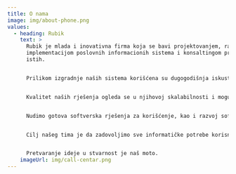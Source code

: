 ```yaml
---
title: O nama
image: img/about-phone.png
values:
  - heading: Rubik
    text: >
      Rubik je mlada i inovativna firma koja se bavi projektovanjem, razvojem i
      implementacijom poslovnih informacionih sistema i konsaltingom pri izradi
      istih.


      Prilikom izgradnje naših sistema korišćena su dugogodišnja iskustva naših projektanata i dizajnera, dajući im poseban kvalitet, dok znanja o pojedinim granama dugujemo iskustvu i stručnosti naših konsultanata.


      Kvalitet naših rješenja ogleda se u njihovoj skalabilnosti i mogućnosti da svojim predlozima i zahtjevima, korisnik prilagodi sistem svojim potrebama.


      Nudimo gotova softverska rješenja za korišćenje, kao i razvoj softvera prilagođen potrebama klijenata.


      Cilj našeg tima je da zadovoljimo sve informatičke potrebe korisnika i time ostvarimo uspješnu saradnju. Detaljno analiziramo potrebe svakog pojedinačnog korisnika, pružajući time kvalitetnu uslugu koja posao čini efikasnijim.


      Pretvaranje ideje u stvarnost je naš moto.
    imageUrl: img/call-centar.png
---
```

